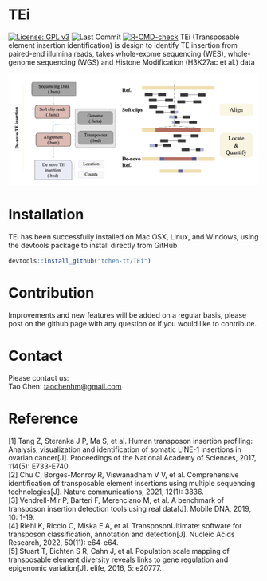 # TEi
[![License: GPL
v3](https://img.shields.io/badge/License-GPLv3-blue.svg)](https://www.gnu.org/licenses/gpl-3.0)
![Last Commit](https://badgen.net/github/last-commit/tchen/TEi/release)
[![R-CMD-check](https://github.com/tchen/TEi/actions/workflows/r.yaml/badge.svg?branch=main)](https://github.com/tchen/TEi/actions/workflows/r.yaml)
TEi (Transposable element insertion identification) is design to identify TE insertion from paired-end illumina reads, takes whole-exome sequencing (WES), whole-genome sequencing (WGS) and Histone Modification (H3K27ac et al.) data

![](./picture/workflow.png)

# Installation
TEi has been successfully installed on Mac OSX, Linux, and Windows, using the devtools package to install directly from GitHub

```r
devtools::install_github("tchen-tt/TEi")
```
# Contribution
Improvements and new features will be added on a regular basis, please post on the github page with any question or if you would like to contribute.

# Contact
Please contact us:  
Tao Chen: <taochenhm@gmail.com>


# Reference
\[1\] Tang Z, Steranka J P, Ma S, et al. Human transposon insertion profiling: Analysis, visualization and identification of somatic LINE-1 insertions in ovarian cancer[J]. Proceedings of the National Academy of Sciences, 2017, 114(5): E733-E740.  
\[2\] Chu C, Borges-Monroy R, Viswanadham V V, et al. Comprehensive identification of transposable element insertions using multiple sequencing technologies[J]. Nature communications, 2021, 12(1): 3836.  
\[3\] Vendrell-Mir P, Barteri F, Merenciano M, et al. A benchmark of transposon insertion detection tools using real data[J]. Mobile DNA, 2019, 10: 1-19.  
\[4\] Riehl K, Riccio C, Miska E A, et al. TransposonUltimate: software for transposon classification, annotation and detection[J]. Nucleic Acids Research, 2022, 50(11): e64-e64.  
\[5\] Stuart T, Eichten S R, Cahn J, et al. Population scale mapping of transposable element diversity reveals links to gene regulation and epigenomic variation[J]. elife, 2016, 5: e20777.  

